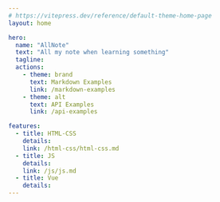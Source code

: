 ```yaml
---
# https://vitepress.dev/reference/default-theme-home-page
layout: home

hero:
  name: "AllNote"
  text: "All my note when learning something"
  tagline:
  actions:
    - theme: brand
      text: Markdown Examples
      link: /markdown-examples
    - theme: alt
      text: API Examples
      link: /api-examples

features:
  - title: HTML-CSS
    details:
    link: /html-css/html-css.md
  - title: JS
    details:
    link: /js/js.md
  - title: Vue
    details:
---
```

